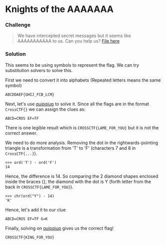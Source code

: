 # Knights of the AAAAAAA 

### Challenge
>We have intercepted secret messages but it seems like AAAAAAAAAAA to us. Can you help us?
> [File here](flag_fffd7884e758c612ce7f23175cafc83bfb20ea66.png)

### Solution
This seems to be using symbols to represent the flag. We can try substitution solvers to solve this.

First we need to convert it into alphabets (Repeated letters means the same symbol)

	ABCDDAEF{GHIJ_FCB_LCM}
	
Next, let's use [quipqiup](http://quipqiup.com/) to solve it. Since all the flags are in the format `CrossCTF{}` we can assign the clues as:

	ABCD=CROS EF=TF

There is one legible result which is `CROSSCTF{LAME_FOR_YOU}` but it is not the correct answer.

We need to do more analysis.
Removing the dot in the rightwards-pointing triangle is a transformation from 'T' to 'F' (characters 7 and 8 in `CrossCTF{...}`).
	
	>>> ord('T') - ord('F')
	14

Hence, the difference is 14.
So comparing the 2 diamond shapes enclosed inside the braces {}, the diamond with the dot is Y (forth letter from the back in `CROSSCTF{LAME_FOR_YOU}`).

	>>> chr(ord("Y") - 14)
	'K'

Hence, let's add it to our clue

	ABCD=CROS EF=TF G=K

Finally, solving on [quipqiup](http://quipqiup.com/) gives us the correct flag!

	CROSSCTF{KING_FOR_YOU}